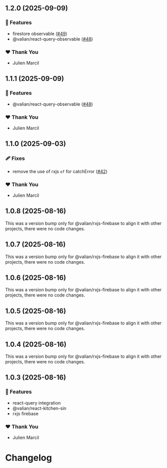 ## 1.2.0 (2025-09-09)

### 🚀 Features

- firestore observable ([#49](https://github.com/valian-ca/react-firebase/pull/49))
- @valian/react-query-observable ([#48](https://github.com/valian-ca/react-firebase/pull/48))

### ❤️ Thank You

- Julien Marcil

## 1.1.1 (2025-09-09)

### 🚀 Features

- @valian/react-query-observable ([#48](https://github.com/valian-ca/react-firebase/pull/48))

### ❤️ Thank You

- Julien Marcil

## 1.1.0 (2025-09-03)

### 🩹 Fixes

- remove the use of rxjs `of` for catchError ([#42](https://github.com/valian-ca/react-firebase/pull/42))

### ❤️ Thank You

- Julien Marcil

## 1.0.8 (2025-08-16)

This was a version bump only for @valian/rxjs-firebase to align it with other projects, there were no code changes.

## 1.0.7 (2025-08-16)

This was a version bump only for @valian/rxjs-firebase to align it with other projects, there were no code changes.

## 1.0.6 (2025-08-16)

This was a version bump only for @valian/rxjs-firebase to align it with other projects, there were no code changes.

## 1.0.5 (2025-08-16)

This was a version bump only for @valian/rxjs-firebase to align it with other projects, there were no code changes.

## 1.0.4 (2025-08-16)

This was a version bump only for @valian/rxjs-firebase to align it with other projects, there were no code changes.

## 1.0.3 (2025-08-16)

### 🚀 Features

- react-query integration
- @valian/react-kitchen-sin
- rxjs firebase

### ❤️ Thank You

- Julien Marcil

# Changelog

